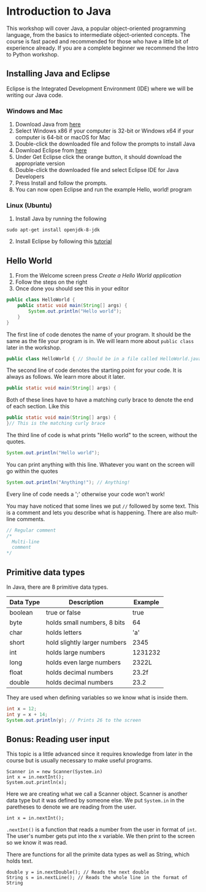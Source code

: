 # Introduction to Java

This workshop will cover Java, a popular object-oriented programming language,
from the basics to intermediate object-oriented concepts. The course is fast
paced and recommended for those who have a little bit of experience already. If
you are a complete beginner we recommend the Intro to Python workshop.

## Installing Java and Eclipse

Eclipse is the Integrated Development Environment (IDE) where we will be
writing our Java code.

### Windows and Mac

1. Download Java from [here][jdk]
2. Select Windows x86 if your computer is 32-bit or Windows x64 if your
   computer is 64-bit or macOS for Mac
3. Double-click the downloaded file and follow the prompts to install Java
4. Download Eclipse from [here][eclipse]
5. Under Get Eclipse click the orange button, it should download the appropriate
   version
6. Double-click the downloaded file and select Eclipse IDE for Java Developers
7. Press Install and follow the prompts.
8. You can now open Eclipse and run the example Hello, world! program

### Linux (Ubuntu)

1. Install Java by running the following
```
sudo apt-get install openjdk-8-jdk
```
2. Install Eclipse by following this [tutorial][ubuntu]

[jdk]: http://www.oracle.com/technetwork/java/javase/downloads/jdk8-downloads-2133151.html
[eclipse]: http://www.eclipse.org/downloads/
[ubuntu]: https://askubuntu.com/questions/695382/how-to-install-eclipse-using-its-installer

## Hello World

1. From the Welcome screen press *Create a Hello World application*
2. Follow the steps on the right
3. Once done you should see this in your editor
```java
public class HelloWorld {
    public static void main(String[] args) {
        System.out.println("Hello world");
    }
}
```

The first line of code denotes the name of your program. It should be the same
as the file your program is in. We will learn more about `public class` later
in the workshop.
```java
public class HelloWorld { // Should be in a file called HelloWorld.java
```
The second line of code denotes the starting point for your code. It is always
as follows. We learn more about it later.
```java
public static void main(String[] args) {
```
Both of these lines have to have a matching curly brace to denote the end of
each section. Like this
```java
public static void main(String[] args) {
}// This is the matching curly brace
```
The third line of code is what prints "Hello world" to the screen, without the
quotes.
```java
System.out.println("Hello world");
```
You can print anything with this line. Whatever you want on the screen will go
within the quotes
```java
System.out.println("Anything!"); // Anything!
```
Every line of code needs a ';' otherwise your code won't work!

You may have noticed that some lines we put `//` followed by some text. This is
a comment and lets you describe what is happening. There are also mult-line
comments.
```java
// Regular comment
/* 
  Multi-line
  comment
*/
```

## Primitive data types

In Java, there are 8 primitive data types.

|Data Type|Description                 |Example|
|---------|----------------------------|-------|
|boolean  |true or false               |true   |
|byte     |holds small numbers, 8 bits |64     |
|char     |holds letters               |'a'    |
|short    |hold slightly larger numbers|2345   |
|int      |holds large numbers         |1231232|
|long     |holds even large numbers    |2322L  |
|float    |holds decimal numbers       |23.2f  |
|double   |holds decimal numbers       |23.2   |

They are used when defining variables so we know what is inside them.
```java
int x = 12;
int y = x + 14;
System.out.println(y); // Prints 26 to the screen
```

## Bonus: Reading user input

This topic is a little advanced since it requires knowledge from later in the
course but is usually necessary to make useful programs.
```
Scanner in = new Scanner(System.in)
int x = in.nextInt();
System.out.println(x);
```
Here we are creating what we call a Scanner object. Scanner is another data
type but it was defined by someone else. We put `System.in` in the paretheses
to denote we are reading from the user.
```
int x = in.nextInt();
```
`.nextInt()` is a function that reads a number from the user in format of
`int`. The user's number gets put into the x variable. We then print to the
screen so we know it was read.

There are functions for all the primite data types as well as String, which
holds text.
```
double y = in.nextDouble(); // Reads the next double
String s = in.nextLine(); // Reads the whole line in the format of String
```
